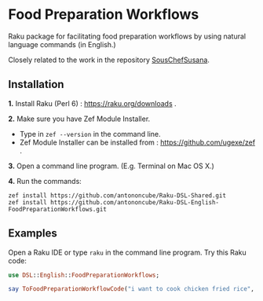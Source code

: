 # Food Preparation Workflows

Raku package for facilitating food preparation workflows by using natural language commands (in English.)

Closely related to the work in the repository 
[SousChefSusana](https://github.com/sgizm/SousChefSusana).

## Installation

**1.** Install Raku (Perl 6) : https://raku.org/downloads . 

**2.** Make sure you have Zef Module Installer. 
 
   - Type in `zef --version` in the command line.
   - Zef Module Installer can be installed from : https://github.com/ugexe/zef .

**3.** Open a command line program. (E.g. Terminal on Mac OS X.)

**4.** Run the commands:

```
zef install https://github.com/antononcube/Raku-DSL-Shared.git
zef install https://github.com/antononcube/Raku-DSL-English-FoodPreparationWorkflows.git
```

## Examples

Open a Raku IDE or type `raku` in the command line program. Try this Raku code:

```raku
use DSL::English::FoodPreparationWorkflows;

say ToFoodPreparationWorkflowCode("i want to cook chicken fried rice", "WL");
``` 
    
